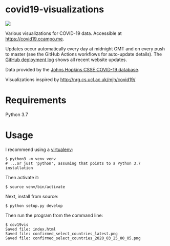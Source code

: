 # covid19-visualizations

[![](https://github.com/ccampo133/covid19-visualizations/workflows/Build%20master/badge.svg)](https://github.com/{owner}/{repo}/actions) 

Various visualizations for COVID-19 data. Accessible at https://covid19.ccampo.me.

Updates occur automatically every day at midnight GMT and on every push to master (see the GitHub Actions workflows for 
auto-update details). The [GitHub deployment log](https://github.com/ccampo133/covid19-visualizations/deployments?environment=github-pages#activity-log) 
shows all recent website updates.

Data provided by the [Johns Hopkins CSSE COVID-19 database](https://github.com/CSSEGISandData/COVID-19).

Visualizations inspired by http://nrg.cs.ucl.ac.uk/mjh/covid19/

# Requirements

Python 3.7

# Usage

I recommend using a [virtualenv](https://docs.python.org/3/library/venv.html):
                    
    $ python3 -m venv venv  
    # ...or just 'python', assuming that points to a Python 3.7 installation

Then activate it:

    $ source venv/bin/activate

Next, install from source:
    
    $ python setup.py develop
    
Then run the program from the command line:

    $ cov19vis
    Saved file: index.html
    Saved file: confirmed_select_countries_latest.png
    Saved file: confirmed_select_countries_2020_03_25_00_05.png

